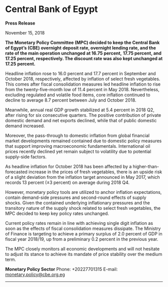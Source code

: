 # Central Bank of Egypt

**Press Release**

November 15, 2018

**The Monetary Policy Committee (MPC) decided to keep the Central Bank of Egypt’s (CBE) overnight**
**deposit rate, overnight lending rate, and the rate of the main operation unchanged at 16.75 percent,**
**17.75 percent, and 17.25 percent, respectively. The discount rate was also kept unchanged at 17.25**
**percent.**

Headline inflation rose to 16.0 percent and 17.7 percent in September and October 2018, respectively,
affected by inflation of select fresh vegetables. This comes after fiscal consolidation measures led
headline inflation to rise from the twenty-five-month low of 11.4 percent in May 2018. Nevertheless,
excluding regulated and volatile food items, core inflation continued to decline to average 8.7 percent
between July and October 2018.

Meanwhile, annual real GDP growth stabilized at 5.4 percent in 2018 Q2, after rising for six consecutive
quarters. The positive contribution of private domestic demand and net exports declined, while that of
public domestic demand increased.

Moreover, the pass-through to domestic inflation from global financial market developments remained
contained due to domestic policy measures that support improving macroeconomic fundamentals.
International oil prices recently declined yet remain subject to volatility due to potential supply-side
factors.

As headline inflation for October 2018 has been affected by a higher-than-forecasted increase in the
prices of fresh vegetables, there is an upside risk of a slight deviation from the inflation target
announced in May 2017, which records 13 percent (±3 percent) on average during 2018 Q4.

However, monetary policy tools are utilized to anchor inflation expectations, contain demand-side
pressures and second-round effects of supply shocks. Given the contained underlying inflationary
pressures and the transitory nature of the supply shock related to select fresh vegetables, the MPC
decided to keep key policy rates unchanged.

Current policy rates remain in line with achieving single digit inflation as soon as the effects of fiscal
consolidation measures dissipate. The Ministry of Finance is targeting to achieve a primary surplus of 2.0
percent of GDP in fiscal year 2018/19, up from a preliminary 0.2 percent in the previous year.

The MPC closely monitors all economic developments and will not hesitate to adjust its stance to
achieve its mandate of price stability over the medium term.

**Monetary Policy Sector**
Phone: +20227701315
E-mail: monetary.policy@cbe.org.eg


-----


